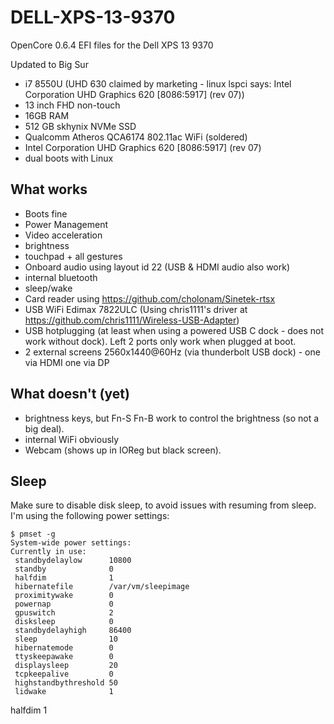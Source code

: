 # DELL-XPS-13-9370

OpenCore 0.6.4 EFI files for the Dell XPS 13 9370

Updated to Big Sur

* i7 8550U (UHD 630 claimed by marketing - linux lspci says: Intel Corporation UHD Graphics 620 [8086:5917] (rev 07))
* 13 inch FHD non-touch
* 16GB RAM
* 512 GB skhynix NVMe SSD
* Qualcomm Atheros QCA6174 802.11ac WiFi (soldered)
* Intel Corporation UHD Graphics 620 [8086:5917] (rev 07)
* dual boots with Linux

## What works
* Boots fine
* Power Management
* Video acceleration
* brightness
* touchpad + all gestures
* Onboard audio using layout id 22 (USB & HDMI audio also work)
* internal bluetooth
* sleep/wake
* Card reader using https://github.com/cholonam/Sinetek-rtsx
* USB WiFi Edimax 7822ULC (Using chris1111's driver at https://github.com/chris1111/Wireless-USB-Adapter)
* USB hotplugging (at least when using a powered USB C dock - does not work without dock). Left 2 ports only work when plugged at boot.
* 2 external screens 2560x1440@60Hz (via thunderbolt USB dock) - one via HDMI one via DP

## What doesn't (yet)
* brightness keys, but Fn-S Fn-B work to control the brightness (so not a big deal).
* internal WiFi obviously
* Webcam (shows up in IOReg but black screen).

## Sleep
Make sure to disable disk sleep, to avoid issues with resuming from sleep.
I'm using the following power settings:
```
$ pmset -g
System-wide power settings:
Currently in use:
 standbydelaylow      10800
 standby              0
 halfdim              1
 hibernatefile        /var/vm/sleepimage
 proximitywake        0
 powernap             0
 gpuswitch            2
 disksleep            0
 standbydelayhigh     86400
 sleep                10
 hibernatemode        0
 ttyskeepawake        0
 displaysleep         20
 tcpkeepalive         0
 highstandbythreshold 50
 lidwake              1
```

 halfdim              1
